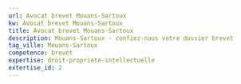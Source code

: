 ```yaml
---
url: Avocat brevet Mouans-Sartoux
kw: Avocat brevet Mouans-Sartoux
title: Avocat brevet Mouans-Sartoux
description: Mouans-Sartoux - confiez-nous votre dossier brevet
tag_ville: Mouans-Sartoux
competence: brevet
expertise: droit-propriete-intellectuelle
extertise_id: 2
---
```


